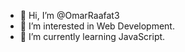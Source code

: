 - 👋 Hi, I’m @OmarRaafat3
- 👀 I’m interested in Web Development.
- 🌱 I’m currently learning JavaScript.

<!---
OmarRaafat3/OmarRaafat3 is a ✨ special ✨ repository because its `README.md` (this file) appears on your GitHub profile.
You can click the Preview link to take a look at your changes.
--->
